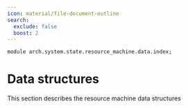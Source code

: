 ```yaml
---
icon: material/file-document-outline
search:
  exclude: false
  boost: 2
---
```


```juvix
module arch.system.state.resource_machine.data.index;
```

# Data structures

This section describes the resource machine data structures